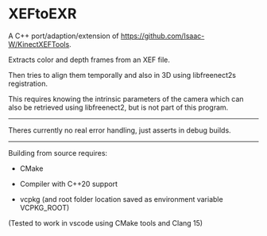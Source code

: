# XEFtoEXR

A C++ port/adaption/extension of https://github.com/Isaac-W/KinectXEFTools.

Extracts color and depth frames from an XEF file.

Then tries to align them temporally and also in 3D using libfreenect2s registration.

This requires knowing the intrinsic parameters of the camera which can also be retrieved using libfreenect2, but is not part of this program.

------

Theres currently no real error handling, just asserts in debug builds.

------

Building from source requires:

- CMake

- Compiler with C++20 support

- vcpkg (and root folder location saved as environment variable VCPKG_ROOT)

(Tested to work in vscode using CMake tools and Clang 15)